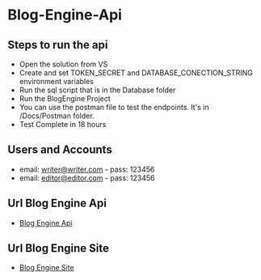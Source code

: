 # Blog-Engine-Api


## Steps to run the api

* Open the solution from VS
* Create and set TOKEN_SECRET and DATABASE_CONECTION_STRING environment variables
* Run the sql script that is in the Database folder
* Run the BlogEngine Project
* You can use the postman file to test the endpoints. It's in /Docs/Postman folder.
* Test Complete in 18 hours

## Users and Accounts

* email: writer@writer.com - pass: 123456
* email: editor@editor.com - pass: 123456

## Url Blog Engine Api
* [Blog Engine Api](http://zemoga-blog-engine.azurewebsites.net/index.html)

## Url Blog Engine Site
* [Blog Engine Site](http://zemoga-blog-engine.azurewebsites.net/index.html)

